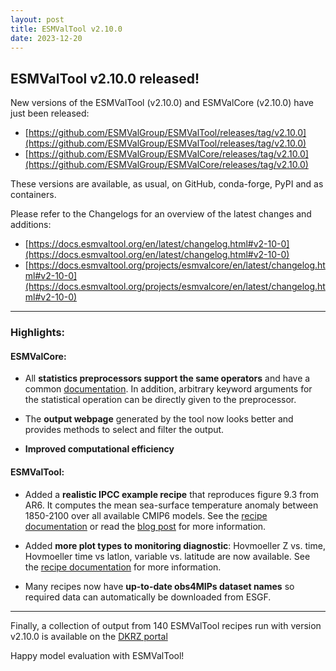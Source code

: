 ```yaml
---
layout: post
title: ESMValTool v2.10.0
date: 2023-12-20
---
```


## ESMValTool v2.10.0 released!

New versions of the ESMValTool (v2.10.0) and ESMValCore (v2.10.0) have just been released:
-	[https://github.com/ESMValGroup/ESMValTool/releases/tag/v2.10.0](https://github.com/ESMValGroup/ESMValTool/releases/tag/v2.10.0)
-	[https://github.com/ESMValGroup/ESMValCore/releases/tag/v2.10.0](https://github.com/ESMValGroup/ESMValCore/releases/tag/v2.10.0) 

These versions are available, as usual, on GitHub, conda-forge, PyPI and as containers. 

Please refer to the Changelogs for an overview of the latest changes and additions:
-	[https://docs.esmvaltool.org/en/latest/changelog.html#v2-10-0](https://docs.esmvaltool.org/en/latest/changelog.html#v2-10-0)
-	[https://docs.esmvaltool.org/projects/esmvalcore/en/latest/changelog.html#v2-10-0](https://docs.esmvaltool.org/projects/esmvalcore/en/latest/changelog.html#v2-10-0) 

-------------------

### Highlights:
#### ESMValCore:

- All **statistics preprocessors support the same operators** and have a common [documentation](https://docs.esmvaltool.org/projects/ESMValCore/en/latest/recipe/preprocessor.html#stat-preprocs). In addition, arbitrary keyword arguments for the statistical operation can be directly given to the preprocessor.

- The **output webpage** generated by the tool now looks better and provides methods to select and filter the output.

- **Improved computational efficiency**

#### ESMValTool:

- Added a **realistic IPCC example recipe** that reproduces figure 9.3 from AR6. It computes the mean sea-surface temperature anomaly between 1850-2100 over all available CMIP6 models. See the [recipe documentation](https://docs.esmvaltool.org/en/latest/recipes/recipe_examples.html#recipe-examples) or read the [blog post](https://blog.esciencecenter.nl/easy-ipcc-powered-by-esmvalcore-19a0b6366ea7) for more information.

- Added **more plot types to monitoring diagnostic**: Hovmoeller Z vs. time, Hovmoeller time vs latlon, variable vs. latitude are now available. See the [recipe documentation](https://docs.esmvaltool.org/en/latest/recipes/recipe_examples.html#recipe-examples) for more information.

- Many recipes now have **up-to-date obs4MIPs dataset names** so required data can automatically be downloaded from ESGF.

-------------------

Finally, a collection of output from 140 ESMValTool recipes run with version v2.10.0 is available on the [DKRZ portal](https://esmvaltool.dkrz.de/shared/esmvaltool/v2.10.0/) 

Happy model evaluation with ESMValTool!
